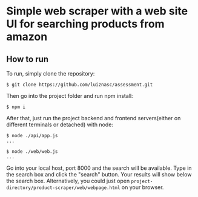 ﻿# Simple web scraper with a web site UI for searching products from amazon

## How to run

To run, simply clone the repository:

```
$ git clone https://github.com/luiznasc/assessment.git
```

Then go into the project folder and run npm install:

```
$ npm i
```

After that, just run the project backend and frontend servers(either on different terminals or detached) with node:

```
$ node ./api/app.js
...

$ node ./web/web.js
...
```

Go into your local host, port 8000 and the search will be available. Type in the search box and click the "search" button. Your results will show below the search box.
Alternatively, you could just open ```project-directory/product-scraper/web/webpage.html``` on your browser.
